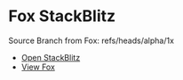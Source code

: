 # Fox StackBlitz

Source Branch from Fox: refs/heads/alpha/1x

- [Open StackBlitz](https://stackblitz.com/github/assecosolutions/fox-stackblitz/tree/181dddcbc2cc5ffaa912802dd2501bbc11d625f3?terminal=start)
- [View Fox](https://github.com/assecosolutions/fox/tree/cdfa8bc511ef5a7f0580aa2e5c014967d631ac0d)
